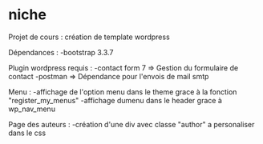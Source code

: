 # niche
Projet de cours : création de template wordpress

Dépendances :
    -bootstrap 3.3.7

Plugin wordpress requis :
    -contact form 7 => Gestion du formulaire de contact
        -postman => Dépendance pour l'envois de mail smtp


Menu :
    -affichage de l'option menu dans le theme grace à la fonction "register_my_menus"
    -affichage dumenu dans le header grace à wp_nav_menu


Page des auteurs :
    -création d'une div avec classe "author" a personaliser dans le css
